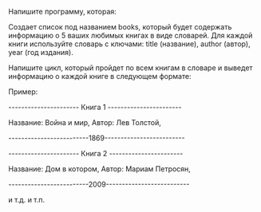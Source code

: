 Напишите программу, которая:

Создает список под названием books, который будет содержать информацию о 5 ваших любимых книгах в виде словарей. Для каждой книги используйте словарь с ключами: title (название), author (автор), year (год издания).

Напишите цикл, который пройдет по всем книгам в словаре и выведет информацию о каждой книге в следующем формате:

Пример:

---------------------- Книга 1 -----------------------
 
Название: Война и мир, Автор: Лев Толстой,

-------------------------1869-------------------------
 
---------------------- Книга 2 -----------------------

Название: Дом в котором, Автор: Мариам Петросян,

-------------------------2009--------------------------
 
 и т.д. и т.п.
